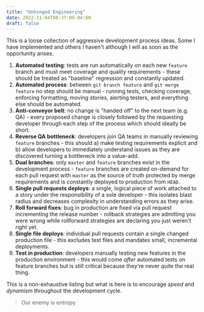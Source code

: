 ```yaml
---
title: "Unhinged Engineering"
date: 2022-11-04T08:37:09-04:00
draft: false
---
```

This is a loose collection of aggressive development process ideas. Some I have implemented and others I haven't although I will as soon as the opportunity arises.

1. **Automated testing**: tests are run automatically on each new `feature` branch and must meet coverage and quality requirements - these should be treated as "baseline" regression and constantly updated.
2. **Automated process**: between `git branch feature` and `git merge feature` no step should be manual - running tests, checking coverage, enforcing formatting, moving stories, alerting testers, and everything else should be automated.
3. **Anti-conveyor belt**: no change is "handed off" to the next team (e.g. QA) - every proposed change is closely followed by the requesting developer through each step of the process which should ideally be short.
4. **Reverse QA bottleneck**: developers join QA teams in manually reviewing `feature` branches - this should a) make testing requirements explicit and b) allow developers to immediately understand issues as they are discovered turning a bottleneck into a value-add.
5. **Dual branches**: only `master` and `feature` branches exist in the development process - `feature` branches are created on-demand for each pull request with `master` as the source of truth protected by merge requirements and is constantly deployed to production from `HEAD`.
6. **Single pull requests deploys**: a single, logical piece of work attached to a story under the responsibility of a sole developer - this isolates blast radius and decreases complexity in understanding errors as they arise.
7. **Roll forward fixes**: bug in production are fixed via pull request incrementing the release number - rollback strategies are admitting you were wrong while rollforward strategies are declaring you just weren't right yet.
8. **Single file deploys**: individual pull requests contain a single changed production file - this excludes test files and mandates small, incremental deployments.
9. **Test in production**: developers manually testing new features in the production environment - this would come _after_ automated tests on feature branches but is still critical because they're never _quite_ the real thing.

This is a non-exhaustive listing but what is here is to encourage _speed_ and _dynamism_ throughout the development cycle.

> Our enemy is entropy